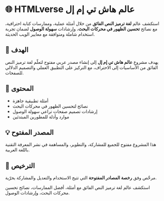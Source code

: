 # 🌐 HTMLverse عالم هاش تي إم إل  

استكشف عالم **لغة ترميز النص الفائق** من خلال أمثلة عملية، وممارسات كتابة احترافية، مع نصائح **تحسين الظهور في محركات البحث**، وإرشادات **سهولة الوصول** لضمان تجربة استخدام شاملة ومتوافقة مع معايير الويب الحديثة.  

## 🎯 الهدف  
يهدف مشروع **عالم هاش تي إم إل** إلى إنشاء مصدر عربي مفتوح لتعلّم لغة ترميز النص الفائق من الأساسيات إلى الاحتراف، مع التركيز على التطبيق العملي والتصميم الدلالي للصفحات.  

## 📘 المحتوى  
- أمثلة تطبيقية جاهزة  
- نصائح لتحسين الظهور في محركات البحث  
- إرشادات تصميم صفحات تراعي سهولة الوصول  
- موارد وأدلة للمطورين المبتدئين  

## 💡 المصدر المفتوح  
هذا المشروع مفتوح للجميع للمشاركة، والتطوير، والمساهمة في نشر المعرفة التقنية باللغة العربية.  

## 🧩 الترخيص  
مرخّص وفق **رخصة المصادر المفتوحة** التي تتيح الاستخدام والتعديل والمشاركة بحرّية.
 
استكشف عالم لغة ترميز النص الفائق مع أمثلة، أفضل الممارسات، نصائح تحسين محركات البحث، وإرشادات الوصول.
